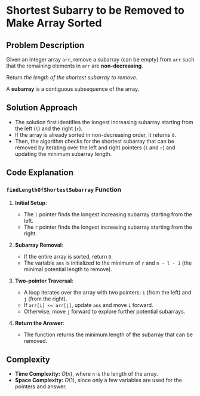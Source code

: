 # Shortest Subarry to be Removed to Make Array Sorted

## Problem Description

Given an integer array `arr`, remove a subarray (can be empty) from `arr` such that the remaining elements in `arr` are **non-decreasing**.

Return *the length of the shortest subarray to remove*.

A **subarray** is a contiguous subsequence of the array.

## Solution Approach

- The solution first identifies the longest increasing subarray starting from the left (`l`) and the right (`r`).
- If the array is already sorted in non-decreasing order, it returns `0`.
- Then, the algorithm checks for the shortest subarray that can be removed by iterating over the left and right pointers (`l` and `r`) and updating the minimum subarray length.

## Code Explanation

### `findLengthOfShortestSubarray` Function

1. **Initial Setup**:
   - The `l` pointer finds the longest increasing subarray starting from the left.
   - The `r` pointer finds the longest increasing subarray starting from the right.

2. **Subarray Removal**:
   - If the entire array is sorted, return `0`.
   - The variable `ans` is initialized to the minimum of `r` and `n - l - 1` (the minimal potential length to remove).

3. **Two-pointer Traversal**:
   - A loop iterates over the array with two pointers: `i` (from the left) and `j` (from the right). 
   - If `arr[i] <= arr[j]`, update `ans` and move `i` forward.
   - Otherwise, move `j` forward to explore further potential subarrays.

4. **Return the Answer**:
   - The function returns the minimum length of the subarray that can be removed.

## Complexity

- **Time Complexity:** $O(n)$, where `n` is the length of the array.
- **Space Complexity:** $O(1)$, since only a few variables are used for the pointers and answer.
